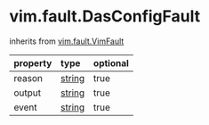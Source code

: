 vim.fault.DasConfigFault
========================
inherits from [vim.fault.VimFault](docs/vim.fault.VimFault.md)

| property | type | optional |
|:---------|:-----|:---------|
| reason | [string](string.md "string") | true |
| output | [string](string.md "string") | true |
| event | [string](string.md "string") | true |
